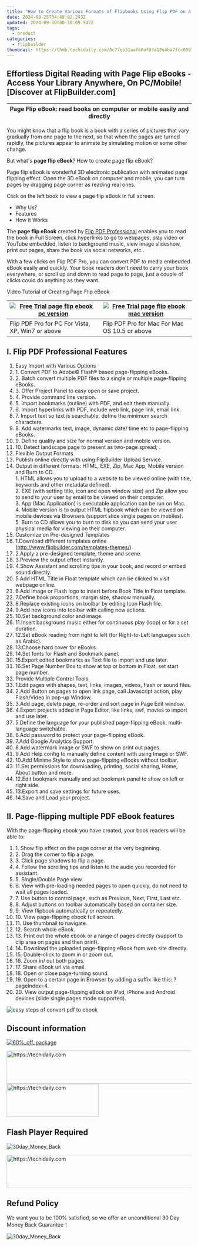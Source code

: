 ```yaml
---
title: "How to Create Various Formats of Flipbooks Using Flip PDF on a Mac: A Comprehensive Guide"
date: 2024-09-25T04:48:02.243Z
updated: 2024-09-30T00:10:09.947Z
tags:
  - product
categories:
  - flipbuilder
thumbnail: https://thmb.techidaily.com/8c77eb31aaf68af03a18e4ba7fcc0097815c2ee3fb471579a2b65c14ccd90d40.jpg
---
```


## Effortless Digital Reading with Page Flip eBooks - Access Your Library Anywhere, On PC/Mobile![Discover at FlipBuilder.com]

| Page Flip eBook: read books on computer or mobile easily and directly |
| --------------------------------------------------------------------- |

  
You might know that a flip book is a book with a series of pictures that vary gradually from one page to the next, so that when the pages are turned rapidly, the pictures appear to animate by simulating motion or some other change. 

But what's **page flip eBook**? How to create page flip eBook?

Page flip eBook is wonderful 3D electronic publication with animated page flipping effect. Open the 3D eBook on computer and mobile, you can turn pages by dragging page corner as reading real ones.

Click on the left book to view a page flip eBook in full screen. 

* Why Us?
* Features
* How it Works

The **page flip eBook** created by [Flip PDF Professional](https://tools.techidaily.com/flipbuilder/products/) enables you to read the book in Full Screen, click hyperlinks to go to webpages, play video or YouTube embedded, listen to background music, view image slideshow, print out pages, share the book via social networks, etc..

With a few clicks on Flip PDF Pro, you can convert PDF to media embedded eBook easily and quickly. Your book readers don't need to carry your book everywhere, or scroll up and down to read page to page, just a couple of clicks could do anything as they want. 

Video Tutorial of Creating Page Flip eBook 

| [![Free Trial page flip ebook pc version](https://www.flipbuilder.com/page-flip-ebook/../images/pro_download2.png)](https://download.flipbuilder.com/index.php?platform=win&product=pro) | [![Free Trial page flip ebook mac version](https://www.flipbuilder.com/page-flip-ebook/../images/pro_download2.png)](https://download.flipbuilder.com/index.php?platform=mac&product=pro) |
| ---------------------------------------------------------------------------------------------------------------------------------------------------------------------------------------- | ----------------------------------------------------------------------------------------------------------------------------------------------------------------------------------------- |
| Flip PDF Pro for PC For Vista, XP, Win7 or above                                                                                                                                         | Flip PDF Pro for Mac For Mac OS 10.5 or above                                                                                                                                             |

## I. Flip PDF Professional Features

1. Easy Import with Various Options
2. 1\. Convert PDF to Adobe© Flash® based page-flipping eBooks.
3. 2\. Batch convert multiple PDF files to a single or multiple page-flipping eBooks.
4. 3\. Offer Project Panel to easy open or save project.
5. 4\. Provide command line version.
6. 5\. Import bookmarks (outline) with PDF, and edit them manually.
7. 6\. Import hyperlinks with PDF, include web link, page link, email link.
8. 7\. Import text so text is searchable, define the minimum search characters.
9. 8\. Add watermarks text, image, dynamic date/ time etc to page-flipping eBooks.
10. 9\. Define quality and size for normal version and mobile version.
11. 10\. Detect landscape page to present as two-page spread; .
1. Flexible Output Formats
2. Publish online directly with using FlipBuilder Upload Service.
3. Output in different formats: HTML, EXE, Zip, Mac App, Mobile version and Burn to CD.  
1\. HTML allows you to upload to a website to be viewed online (with title, keywords and other metadata defined).  
2\. EXE (with setting title, icon and open window size) and Zip allow you to send to your user by email to be viewed on their computer.  
3\. App (Mac Application) is executable application can be run on Mac.  
4\. Mobile version is to output HTML flipbook which can be viewed on mobile devices via Browsers (support slide single pages on mobiles).  
5\. Burn to CD allows you to burn to disk so you can send your user physical media for viewing on their computer.
1. Customize on Pre-designed Templates
2. 1.Download different templates online (http://www.flipbuilder.com/templates-themes/).
3. 2.Apply a pre-designed template, theme and scene.
4. 3.Preview the output effect instantly.
5. 4.Show Assistant and scrolling tips in your book, and record or embed sound directly.
6. 5.Add HTML Title in Float template which can be clicked to visit webpage online.
7. 6.Add Image or Flash logo to insert before Book Title in Float template.
8. 7.Define book proportions, margin size, shadow manually.
9. 8.Replace existing icons on toolbar by editing Icon Flash file.
10. 9.Add new icons into toolbar with calling new actions.
11. 10.Set background color and image.
12. 11.Insert background music either for continuous play (loop) or for a set duration.
13. 12.Set eBook reading from right to left (for Right-to-Left languages such as Arabic).
14. 13.Choose hard cover for eBooks.
15. 14.Set fonts for Flash and Bookmark panel.
16. 15.Export edited bookmarks as Text file to import and use later.
17. 16.Set Page Number Box to show at top or bottom in Float, set start page number.
1. Provide Multiple Control Tools
2. 1.Edit pages with shapes, text, links, images, videos, flash or sound files.
3. 2.Add Button on pages to open link page, call Javascript action, play Flash/Video in pop-up Window.
4. 3.Add page, delete page, re-order and sort page in Page Edit window.
5. 4.Export projects added in Page Editor, like links, swf, movies to import and use later.
6. 5.Define the language for your published page-flipping eBook, multi-language switchable.
7. 6.Add password to protect your page-flipping eBook.
8. 7.Add Google Analytics Support.
9. 8.Add watermark image or SWF to show on print out pages.
10. 9.Add Help config to manually define content with using Image or SWF.
11. 10.Add Minime Style to show page-flipping eBooks without toolbar.
12. 11.Set permissions for downloading, printing, social sharing, Home, About button and more.
13. 12.Edit bookmark manually and set bookmark panel to show on left or right side.
14. 13.Export and save settings for future uses.
15. 14.Save and Load your project.

## II. Page-flipping multiple PDF eBook features

With the page-flipping ebook you have created, your book readers will be able to:

1. 1\. Show flip effect on the page corner at the very beginning.
2. 2\. Drag the corner to flip a page.
3. 3\. Click page shadows to flip a page.
4. 4\. Follow the scrolling tips and listen to the audio you recorded for assistant.
5. 5\. Single/Double Page view.
6. 6\. View with pre-loading needed pages to open quickly, do not need to wait all pages loaded.
7. 7\. Use button to control page, such as Previous, Next, First, Last etc.
8. 8\. Adjust buttons on toolbar automatically based on container size.
9. 9\. View flipbook automatically or repeatedly.
10. 10\. View page-flipping ebook full screen.
11. 11\. Use thumbnail to navigate.
12. 12\. Search whole eBook.
13. 13\. Print out the whole ebook or a range of pages directly (support to clip area on pages and then print).
14. 14\. Download the uploaded page-flipping eBook from web site directly.
15. 15\. Double-click to zoom in or zoom out.
16. 16\. Zoom in/ out both pages.
17. 17\. Share eBook url via email.
18. 18\. Open or close page-turning sound.
19. 19\. Open to a certain page in Browser by adding a suffix like this: ?pageIndex=4.
20. 20\. View output page-flipping eBook on iPad, iPhone and Android devices (slide single pages mode supported).

![easy steps of convert pdf to ebook](https://www.flipbuilder.com/page-flip-ebook/images/steps_for_convert_pdf_to_digital_magazine.jpg)

## Discount information

[![60%_off_package](https://www.flipbuilder.com/page-flip-ebook/../images/cuoxiao2.jpg)](https://order.shareit.com/cart/add?vendorid=200280251&PRODUCT[300949035]=1) 

<!-- affiliate ads begin -->
<a href="https://appsumo.8odi.net/c/5597632/2130873/7443" target="_top" id="2130873">
  <img src="//a.impactradius-go.com/display-ad/7443-2130873" border="0" alt="https://techidaily.com" width="600" height="90"/>
</a>
<img height="0" width="0" src="https://appsumo.8odi.net/i/5597632/2130873/7443" style="position:absolute;visibility:hidden;" border="0" />
<!-- affiliate ads end -->

<!-- affiliate ads begin -->
<a href="https://bluettius.sjv.io/c/5597632/2139107/17108" target="_top" id="2139107">
  <img src="//a.impactradius-go.com/display-ad/17108-2139107" border="0" alt="https://techidaily.com" width="250" height="90"/>
</a>
<img height="0" width="0" src="https://bluettius.sjv.io/i/5597632/2139107/17108" style="position:absolute;visibility:hidden;" border="0" />
<!-- affiliate ads end -->

## Flash Player Required

![30day_Money_Back](https://www.flipbuilder.com/page-flip-ebook/../images/b123.jpg)

<!-- affiliate ads begin -->
<a href="https://appsumo.8odi.net/c/5597632/2111982/7443" target="_top" id="2111982">
  <img src="//a.impactradius-go.com/display-ad/7443-2111982" border="0" alt="https://techidaily.com" width="728" height="90"/>
</a>
<img height="0" width="0" src="https://appsumo.8odi.net/i/5597632/2111982/7443" style="position:absolute;visibility:hidden;" border="0" />
<!-- affiliate ads end -->

## Refund Policy

We want you to be 100% satisfied, so we offer an unconditional 30 Day Money Back Guarantee！

![30day_Money_Back](https://www.flipbuilder.com/page-flip-ebook/../images/pro_06_05.jpg)

<!-- affiliate ads begin -->
<span id="1424528">
					<video width="864" height="1536" style="cursor:pointer"
           poster="//a.impactradius-go.com/display-clicktoplayimage/1424528.png"
           onclick="if(!this.playClicked){this.play();this.setAttribute('controls',true);this.playClicked=true;}">
	   <source src="//a.impactradius-go.com/display-ad/16446-1424528">
	   <img src="//a.impactradius-go.com/display-clicktoplayimage/1424528.png" style="border: none; height: 100%; width: 100%; object-fit: contain">
	</video>
	<div style="width:540px;text-align:center"><a href="javascript:window.open(decodeURIComponent('https%3A%2F%2Flaganoo.pxf.io%2Fc%2F5597632%2F1424528%2F16446'), '_blank');void(0);">Click here</a></div>
</span>
<img height="0" width="0" src="https://imp.pxf.io/i/5597632/1424528/16446" style="position:absolute;visibility:hidden;" border="0" />
<!-- affiliate ads end -->

<ins class="adsbygoogle"
     style="display:block"
     data-ad-format="autorelaxed"
     data-ad-client="ca-pub-7571918770474297"
     data-ad-slot="1223367746"></ins>

<ins class="adsbygoogle"
     style="display:block"
     data-ad-client="ca-pub-7571918770474297"
     data-ad-slot="8358498916"
     data-ad-format="auto"
     data-full-width-responsive="true"></ins>

<span class="atpl-alsoreadstyle">Also read:</span>
<div><ul>
<li><a href="https://fox-helps.techidaily.com/new-vision-and-craft-best-cinematography-practices/"><u>[New] Vision and Craft Best Cinematography Practices</u></a></li>
<li><a href="https://fox-blue.techidaily.com/updated-perfecting-your-projects-proportions-with-aspect-ratio/"><u>[Updated] Perfecting Your Project's Proportions with Aspect Ratio</u></a></li>
<li><a href="https://youtube-data.techidaily.com/approved-maximize-visuals-in-youtubespace-with-effective-tools/"><u>2024 Approved Maximize Visuals in YouTubespace with Effective Tools</u></a></li>
<li><a href="https://twitter-videos.techidaily.com/audibly-enhance-videos-shared-as-tweets/"><u>Audibly Enhance Videos Shared as Tweets</u></a></li>
<li><a href="https://driver-download.techidaily.com/1722960296555-download-logitech-g35-headset-drivers-compatible-with-windows-7-8-and-10/"><u>Download Logitech G35 Headset Drivers Compatible with Windows 7, 8 & 10</u></a></li>
<li><a href="https://fox-web3.techidaily.com/how-to-apply-watermarks-to-your-flipbook-prints-easily-with-flipbuilder/"><u>How to Apply Watermarks to Your FlipBook Prints Easily with FlipBuilder</u></a></li>
<li><a href="https://fox-web3.techidaily.com/how-to-modify-the-inner-and-outer-page-designs-in-your-flipbook-on-flipbuilder-expert-guide/"><u>How to Modify the Inner and Outer Page Designs in Your Flipbook on FlipBuilder - Expert Guide</u></a></li>
<li><a href="https://unlock-android.techidaily.com/how-to-unlock-honor-x50iplus-phone-without-google-account-by-drfone-android/"><u>How to Unlock Honor X50i+ Phone without Google Account?</u></a></li>
<li><a href="https://unlock-android.techidaily.com/in-2024-full-tutorial-to-bypass-your-tecno-camon-20-face-lock-by-drfone-android/"><u>In 2024, Full Tutorial to Bypass Your Tecno Camon 20 Face Lock?</u></a></li>
<li><a href="https://review-topics.techidaily.com/in-2024-how-to-change-netflix-location-to-get-more-country-version-on-samsung-galaxy-xcover-6-pro-tactical-edition-drfone-by-drfone-virtual-android/"><u>In 2024, How to Change Netflix Location to Get More Country Version On Samsung Galaxy XCover 6 Pro Tactical Edition | Dr.fone</u></a></li>
<li><a href="https://fox-web3.techidaily.com/instantly-convert-pdf-files-into-ebooks-using-the-powerful-flip-pdf-converter-tool-try-it-free-at-flipbuildercom/"><u>Instantly Convert PDF Files Into Ebooks Using the Powerful Flip PDF Converter Tool | Try It Free at FlipBuilder.com</u></a></li>
<li><a href="https://fox-web3.techidaily.com/integrating-multimedia-in-pdfs-with-flippdf-a-complete-guide/"><u>Integrating Multimedia in PDFs with FlipPDF - A Complete Guide</u></a></li>
<li><a href="https://fox-web3.techidaily.com/is-it-possible-to-showcase-an-entire-flipping-book-within-a-single-webpage-on-flipbuilder/"><u>Is It Possible to Showcase an Entire Flipping Book Within a Single Webpage on FlipBuilder?</u></a></li>
<li><a href="https://fox-web3.techidaily.com/is-your-books-cover-included-in-the-flipbook-created-with-flipbuildercom/"><u>Is Your Book's Cover Included in the Flipbook Created with FlipBuilder.com?</u></a></li>
<li><a href="https://fox-web3.techidaily.com/master-the-art-of-crafting-html5-ebooks-for-ios-devices-with-flip-pdf-effortless-tutorial-flipbuildercom/"><u>Master the Art of Crafting HTML5 eBooks for iOS Devices with Flip PDF – Effortless Tutorial [FlipBuilder.com]</u></a></li>
<li><a href="https://fox-web3.techidaily.com/mastering-flipbook-designs-how-to-seamlessly-add-new-themes-via-flipbuilder-platform/"><u>Mastering FlipBook Designs: How to Seamlessly Add New Themes via FlipBuilder Platform</u></a></li>
<li><a href="https://fox-web3.techidaily.com/mastering-headerfooter-settings-in-pre-conversion-for-optimal-flipbook-outputs/"><u>Mastering Header/Footer Settings in Pre-Conversion for Optimal FlipBook Outputs</u></a></li>
<li><a href="https://techtrends.techidaily.com/nyt-daily-insight-uncovering-the-secrets-of-connection-359-on-june-4th/"><u>NYT Daily Insight: Uncovering the Secrets of Connection #359 on June 4Th</u></a></li>
<li><a href="https://win-forum.techidaily.com/the-ultimate-fix-for-the-not-registered-on-class-glitch-in-windows/"><u>The Ultimate Fix for the Not Registered on Class Glitch in Windows</u></a></li>
</ul></div>

